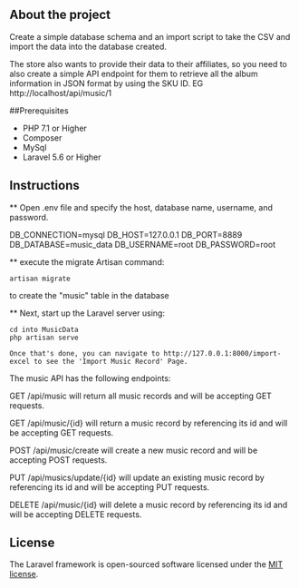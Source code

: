 
## About the project
Create a simple database schema and an import script to take the CSV and import the data into the database created.

The store also wants to provide their data to their affiliates, so you need to also create a simple API endpoint for them to retrieve all the album information in JSON format by using the SKU ID. EG http://localhost/api/music/1

##Prerequisites
 - PHP 7.1 or Higher
 - Composer
 - MySql
 - Laravel 5.6 or Higher

## Instructions

** Open .env file and specify the host, database name, username, and password.

DB_CONNECTION=mysql
DB_HOST=127.0.0.1
DB_PORT=8889
DB_DATABASE=music_data
DB_USERNAME=root
DB_PASSWORD=root

** execute the migrate Artisan command: 

    artisan migrate 
    
to create the "music" table in the database

** Next, start up the Laravel server using:

    cd into MusicData
    php artisan serve 

    Once that's done, you can navigate to http://127.0.0.1:8000/import-excel to see the 'Import Music Record' Page.


The music API has the following endpoints:

GET /api/music will return all music records and will be accepting GET requests.

GET /api/music/{id} will return a music record by referencing its id and will be accepting GET requests.

POST /api/music/create will create a new music record and will be accepting POST requests.

PUT /api/musics/update/{id} will update an existing music record by referencing its id and will be accepting PUT requests.

DELETE /api/music/{id} will delete a music record by referencing its id and will be accepting DELETE requests.



## License

The Laravel framework is open-sourced software licensed under the [MIT license](https://opensource.org/licenses/MIT).
